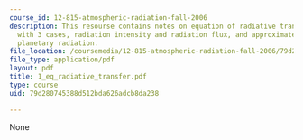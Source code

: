 ```yaml
---
course_id: 12-815-atmospheric-radiation-fall-2006
description: This resourse contains notes on equation of radiative transfer along
  with 3 cases, radiation intensity and radiation flux, and approximate solution for
  planetary radiation.
file_location: /coursemedia/12-815-atmospheric-radiation-fall-2006/79d280745388d512bda626adcb8da238_1_eq_radiative_transfer.pdf
file_type: application/pdf
layout: pdf
title: 1_eq_radiative_transfer.pdf
type: course
uid: 79d280745388d512bda626adcb8da238

---
```

None